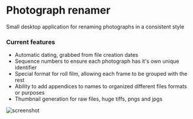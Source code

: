 # Photograph renamer

Small desktop application for renaming photographs in a consistent style

### Current features
- Automatic dating, grabbed from file creation dates
- Sequence numbers to ensure each photograph has it's own unique identifier
- Special format for roll film, allowing each frame to be grouped with the rest
- Ability to add appendices to names to organized different files formats or purposes
- Thumbnail generation for raw files, huge tiffs, pngs and jpgs

![screenshot](https://github.com/karlramberg/photograph_renamer/blob/168aaccd5fd3773f0d552d7a10780a4304cc1555/screenshot.png)
